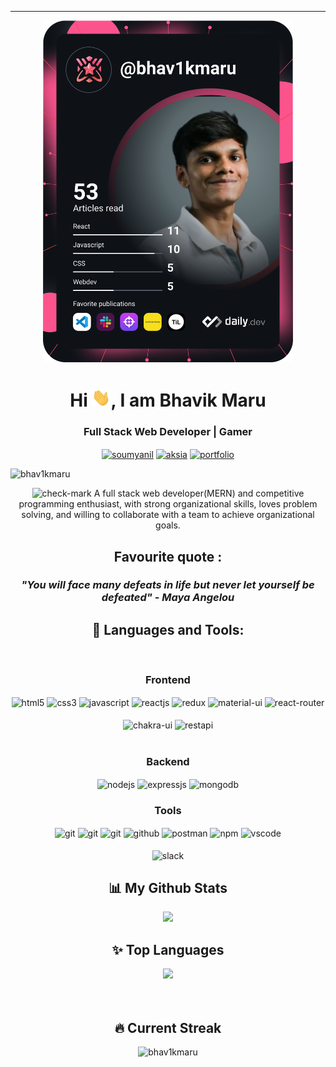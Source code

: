 <!-- <p align="center">
  <img src="https://github.com/thompsonemerson/thompsonemerson/raw/master/cover-thompson.png" height="200"/>
</p> -->

<hr>
<div align='center'><a href="https://app.daily.dev/bhav1kmaru"><img src="https://github.com/bhav1kmaru/bhav1kmaru/blob/main/devcard.svg" width="400" alt="Bhavik Maru's Dev Card"/></a></div>
<h1 align="center">Hi <img src="https://raw.githubusercontent.com/ABSphreak/ABSphreak/master/gifs/Hi.gif" width="30px">, I am Bhavik Maru</h1>
<h3 align="center">Full Stack Web Developer | Gamer</h3>
<p align="center">
<a href="https://www.linkedin.com/in/bhavik-maru-9b52b31b9/" target="_blank"><img align="center" src="https://cdn.jsdelivr.net/npm/simple-icons@3.0.1/icons/linkedin.svg" alt="soumyanil" height="30" width="40" /></a>
 <a href="https://twitter.com/BhavikMaru18" target="_blank"><img align="center" src="https://cdn.jsdelivr.net/npm/simple-icons@3.0.1/icons/twitter.svg" alt="aksia" height="30" width="40" /></a>
 <a href="https://bhav1kmaru.github.io">
        <img align="center" src="https://img.shields.io/badge/Portfolio-18A303?style=for-the-badge&logo=ionic&logoColor=white" alt="portfolio" />
    </a>
</p>
<p align="left"><img src="https://komarev.com/ghpvc/?username=bhav1kmaru&style=for-the-badge&color=red" alt="bhav1kmaru"/></p>
<p align="center"><img width="18px" height="18px" src="https://cdn.jsdelivr.net/npm/simple-icons@3.0.1/icons/checkmarx.svg" alt="check-mark" /> A full stack web developer(MERN) and competitive programming enthusiast, with strong organizational skills, loves problem solving, and willing to collaborate with a team to achieve organizational goals.
  
  <h2 align="center"><b>Favourite quote :</b></h2><h3 align="center"> <i>"You will face many defeats in life but never let yourself be defeated" - Maya Angelou</i></h3> 
</p>

<!-- <p align="right"><img width="200px" src="https://user-images.githubusercontent.com/33495426/184498522-ebf54f35-56dd-4285-acca-9023e54c936e.png" alt="my-avatar"/></p> -->



<h2 align="center">🚀 Languages and Tools:</h2>
<br/>
<div align="center">
 
 <div align="center"><h3 align="center">Frontend</h3>
<img src="https://img.shields.io/badge/html5-%23E34F26.svg?style=for-the-badge&logo=html5&logoColor=white" align="center" alt="html5">
<img src = "https://img.shields.io/badge/css3-%231572B6.svg?style=for-the-badge&logo=css3&logoColor=white" align="center" alt="css3">
<img src ="https://img.shields.io/badge/javascript-%23323330.svg?style=for-the-badge&logo=javascript&logoColor=%23F7DF1E" align="center" alt="javascript">
<img src="https://img.shields.io/badge/React-20232A?style=for-the-badge&logo=react&logoColor=61DAFB"  align="center" alt="reactjs" />
<img src="https://img.shields.io/badge/Redux-593D88?style=for-the-badge&logo=redux&logoColor=white"  align="center" alt="redux" />
<img src="https://img.shields.io/badge/Material%20UI-007FFF?style=for-the-badge&logo=mui&logoColor=white"  align="center" alt="material-ui"/>
 <img src="https://img.shields.io/badge/React_Router-CA4245?style=for-the-badge&logo=react-router&logoColor=white"  align="center" alt="react-router" />
<br/>
<br/>
  <img src = "https://img.shields.io/badge/chakra ui-%234ED1C5.svg?style=for-the-badge&logo=chakraui&logoColor=white" align="center" alt="chakra-ui"/>
  <img src="https://img.shields.io/badge/rest api-%23000000.svg?style=for-the-badge&logo=flask&logoColor=white" align="center" alt="restapi"/>
  
</div>
 <br/>
  <div align="center"><h3 align="center">Backend</h3> 
<img src="https://img.shields.io/badge/Node.js-339933?style=for-the-badge&logo=nodedotjs&logoColor=white" align="center" alt="nodejs" />
<img src="https://img.shields.io/badge/Express.js-000000?style=for-the-badge&logo=express&logoColor=white" align="center" alt="expressjs"/>
<img src="https://img.shields.io/badge/MongoDB-4EA94B?style=for-the-badge&logo=mongodb&logoColor=white" align="center" alt="mongodb"/>
 </div>
  
  <div align="center"><h3 align="center">Tools</h3> 
   <img src="https://img.shields.io/badge/heroku-%23430098.svg?style=for-the-badge&logo=heroku&logoColor=white" align="center" alt="git"/>
   <img src="https://img.shields.io/badge/netlify-%23000000.svg?style=for-the-badge&logo=netlify&logoColor=#00C7B7" align="center" alt="git"/>
   <img src="https://img.shields.io/badge/vercel-%23000000.svg?style=for-the-badge&logo=vercel&logoColor=whit" align="center" alt="git"/>
<img src="https://img.shields.io/badge/GitHub-100000?style=for-the-badge&logo=github&logoColor=white"  align="center" alt="github"/>
<img src ="https://img.shields.io/badge/Postman-FF6C37?style=for-the-badge&logo=postman&logoColor=white" align="center" alt="postman">
<img src = "https://img.shields.io/badge/NPM-%23000000.svg?style=for-the-badge&logo=npm&logoColor=white" align="center" alt="npm">
   <img src="https://img.shields.io/badge/Visual%20Studio-5C2D91.svg?style=for-the-badge&logo=visual-studio&logoColor=white"  align="center" alt="vscode"/>
   <br/>
<br/>
   <img src="https://img.shields.io/badge/Slack-4A154B?style=for-the-badge&logo=slack&logoColor=white" align="center" alt="slack"/>
 </div>
</div>

<h2 align="center"> 📊 My Github Stats</h2>


<div align='center'><img src="https://github-readme-stats.vercel.app/api?username=bhav1kmaru&hide=prs&count_private=true&show_icons=true&theme=radical)](https://github.com/anuraghazra/github-readme-stats" /></div>

<h2 align="center">✨ Top Languages</h2>


<div align='center'><img src="https://github-readme-stats.vercel.app/api/top-langs/?username=bhav1kmaru&layout=compact)](https://github.com/bhav1kmaru/github-readme-stats" /></div>

<br/>
<br/>

<h2 align="center">️‍🔥 Current Streak</h2>
<div align='center'><img src="https://github-readme-streak-stats.herokuapp.com/?user=bhav1kmaru&" alt="bhav1kmaru" /></div>
<br>

